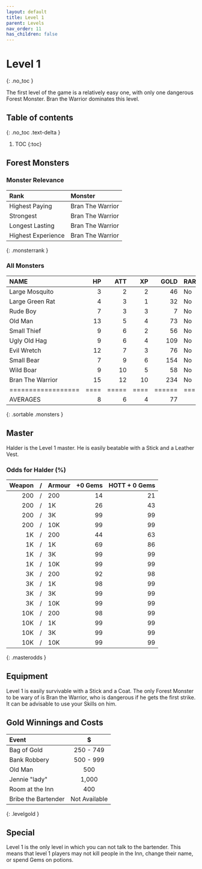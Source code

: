 ```yaml
---
layout: default
title: Level 1
parent: Levels
nav_order: 11
has_children: false
---
```

# Level 1
{: .no_toc }

The first level of the game is a relatively easy one, with only one dangerous Forest Monster. Bran the Warrior dominates this level.

## Table of contents
{: .no_toc .text-delta }

1. TOC
{:toc}

## Forest Monsters

### Monster Relevance

| Rank               | Monster          |
|:-------------------|:-----------------|
| Highest Paying     | Bran The Warrior |
| Strongest          | Bran The Warrior |
| Longest Lasting    | Bran The Warrior |
| Highest Experience | Bran The Warrior |
{: .monsterrank }
  
### All Monsters

| NAME             | HP | ATT | XP | GOLD | RARE | WEAPON        | 
|:-----------------|---:|----:|---:|-----:|:-----|:--------------|
| Large Mosquito   |  3 |   2 |  2 |   46 | No   | Blood Sucker  | 
| Large Green Rat  |  4 |   3 |  1 |   32 | No   | Sharp Teeth   | 
| Rude Boy         |  7 |   3 |  3 |    7 | No   | Cudgel        | 
| Old Man          | 13 |   5 |  4 |   73 | No   | Cane          | 
| Small Thief      |  9 |   6 |  2 |   56 | No   | Small Dagger  | 
| Ugly Old Hag     |  9 |   6 |  4 |  109 | No   | Garlic Breath | 
| Evil Wretch      | 12 |   7 |  3 |   76 | No   | Finger Nail   | 
| Small Bear       |  7 |   9 |  6 |  154 | No   | Claws         | 
| Wild Boar        |  9 |  10 |  5 |   58 | No   | Sharp Tusks   | 
| Bran The Warrior | 15 |  12 | 10 |  234 | No   | Short Sword   | 
|==================|====|=====|====|======|======|===============|
| AVERAGES         |  8 |   6 |  4 |   77 |      |               | 
{: .sortable .monsters }
  
## Master

Halder is the Level 1 master. He is easily beatable with a Stick and a Leather Vest.

### Odds for Halder (%)

| Weapon | / | Armour | +0 Gems | HOTT + 0 Gems |
|-------:|:-:|:-------|--------:|--------------:|
|    200 | / | 200    |      14 |            21 |
|    200 | / | 1K     |      26 |            43 |
|    200 | / | 3K     |      99 |            99 |
|    200 | / | 10K    |      99 |            99 |
|     1K | / | 200    |      44 |            63 |
|     1K | / | 1K     |      69 |            86 |
|     1K | / | 3K     |      99 |            99 |
|     1K | / | 10K    |      99 |            99 |
|     3K | / | 200    |      92 |            98 |
|     3K | / | 1K     |      98 |            99 |
|     3K | / | 3K     |      99 |            99 |
|     3K | / | 10K    |      99 |            99 |
|    10K | / | 200    |      98 |            99 |
|    10K | / | 1K     |      99 |            99 |
|    10K | / | 3K     |      99 |            99 |
|    10K | / | 10K    |      99 |            99 |
{: .masterodds }
  
## Equipment

Level 1 is easily survivable with a Stick and a Coat. The only Forest Monster to be wary of is Bran the Warrior, who is dangerous if he gets the first strike. It can be advisable to use your Skills on him.

## Gold Winnings and Costs

| Event               | $             |
|:--------------------|:-------------:|
| Bag of Gold         | 250 - 749     |
| Bank Robbery        | 500 - 999     |
| Old Man             | 500           |
| Jennie "lady"       | 1,000         |
| Room at the Inn     | 400           |
| Bribe the Bartender | Not Available |
{: .levelgold }
  

## Special

Level 1 is the only level in which you can not talk to the bartender. This means that level 1 players may not kill people in the Inn, change their name, or spend Gems on potions.
